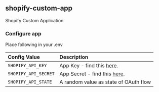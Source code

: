 ## shopify-custom-app

Shopify Custom Application

### Configure app

Place following in your .env

| Config Value         | Description                                                                       |
| :------------------- | :-------------------------------------------------------------------------------- |
| `SHOPIFY_API_KEY`    | App Key - find this [here](https://partners.shopify.com/1670458/apps/4162213).    |
| `SHOPIFY_API_SECRET` | App Secret - find this [here](https://partners.shopify.com/1670458/apps/4162213). |
| `SHOPIFY_API_STATE`  | A random value as state of OAuth flow                                             |
